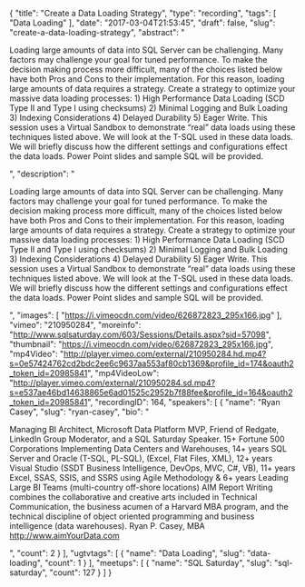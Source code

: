 {
  "title": "Create a Data Loading Strategy",
  "type": "recording",
  "tags": [
    "Data Loading"
  ],
  "date": "2017-03-04T21:53:45",
  "draft": false,
  "slug": "create-a-data-loading-strategy",
  "abstract": "<p>Loading large amounts of data into SQL Server can be challenging. Many factors may challenge your goal for tuned performance. To make the decision making process more difficult, many of the choices listed below have both Pros and Cons to their implementation. For this reason, loading large amounts of data requires a strategy. Create a strategy to optimize your massive data loading processes: 1) High Performance Data Loading (SCD Type II and Type I using checksums) 2) Minimal Logging and Bulk Loading 3) Indexing Considerations 4) Delayed Durability 5) Eager Write. This session uses a Virtual Sandbox to demonstrate “real” data loads using these techniques listed above. We will look at the T-SQL used in these data loads. We will briefly discuss how the different settings and configurations effect the data loads. Power Point slides and sample SQL will be provided.</p>",
  "description": "<p>Loading large amounts of data into SQL Server can be challenging. Many factors may challenge your goal for tuned performance. To make the decision making process more difficult, many of the choices listed below have both Pros and Cons to their implementation. For this reason, loading large amounts of data requires a strategy. Create a strategy to optimize your massive data loading processes: 1) High Performance Data Loading (SCD Type II and Type I using checksums) 2) Minimal Logging and Bulk Loading 3) Indexing Considerations 4) Delayed Durability 5) Eager Write. This session uses a Virtual Sandbox to demonstrate “real” data loads using these techniques listed above. We will look at the T-SQL used in these data loads. We will briefly discuss how the different settings and configurations effect the data loads. Power Point slides and sample SQL will be provided.</p>",
  "images": [
    "https://i.vimeocdn.com/video/626872823_295x166.jpg"
  ],
  "vimeo": "210950284",
  "moreinfo": "http://www.sqlsaturday.com/603/Sessions/Details.aspx?sid=57098",
  "thumbnail": "https://i.vimeocdn.com/video/626872823_295x166.jpg",
  "mp4Video": "http://player.vimeo.com/external/210950284.hd.mp4?s=0e57424762cd2bdc2ee6c9637aa553af80cb1369&profile_id=174&oauth2_token_id=20985841",
  "mp4VideoLow": "http://player.vimeo.com/external/210950284.sd.mp4?s=e537ae46bd14638865e6ad01525c2952b7f88fee&profile_id=164&oauth2_token_id=20985841",
  "recordingID": 164,
  "speakers": [
    {
      "name": "Ryan Casey",
      "slug": "ryan-casey",
      "bio": "<p>Managing BI Architect, Microsoft Data Platform MVP, Friend of Redgate, LinkedIn Group Moderator, and a SQL Saturday Speaker. 15+ Fortune 500 Corporations Implementing Data Centers and Warehouses, 14+ years SQL Server and Oracle (T-SQL, PL-SQL), (Excel, Flat Files, XML), 12+ years Visual Studio (SSDT Business Intelligence, DevOps, MVC, C#, VB), 11+ years Excel, SSAS, SSIS, and SSRS using Agile Methodology & 6+ years Leading Large BI Teams (multi-country off-shore locations) AIM Report Writing combines the collaborative and creative arts included in Technical Communication, the business acumen of a Harvard MBA program, and the technical discipline of object oriented programming and business intelligence (data warehouses). Ryan P. Casey, MBA  http://www.aimYourData.com</p>",
      "count": 2
    }
  ],
  "ugtvtags": [
    {
      "name": "Data Loading",
      "slug": "data-loading",
      "count": 1
    }
  ],
  "meetups": [
    {
      "name": "SQL Saturday",
      "slug": "sql-saturday",
      "count": 127
    }
  ]
}